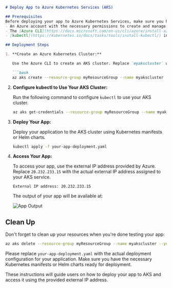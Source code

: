 ```markdown
# Deploy App to Azure Kubernetes Services (AKS)

## Prerequisites
Before deploying your app to Azure Kubernetes Services, make sure you have the following prerequisites in place:
- An Azure account with the necessary permissions to create and manage resources.
- The [Azure CLI](https://docs.microsoft.com/en-us/cli/azure/install-azure-cli) installed.
- [kubectl](https://kubernetes.io/docs/tasks/tools/install-kubectl/) installed.

## Deployment Steps

1. **Create an Azure Kubernetes Cluster:**

   Use the Azure CLI to create an AKS cluster. Replace `myakscluster` with your desired cluster name and `myResourceGroup` with your desired resource group name.

   ```bash
   az aks create --resource-group myResourceGroup --name myakscluster --node-count 3 --enable-addons monitoring --generate-ssh-keys
   ```

2. **Configure kubectl to Use Your AKS Cluster:**

   Run the following command to configure `kubectl` to use your AKS cluster.

   ```bash
   az aks get-credentials --resource-group myResourceGroup --name myakscluster
   ```

3. **Deploy Your App:**

   Deploy your application to the AKS cluster using Kubernetes manifests or Helm charts.

   ```bash
   kubectl apply -f your-app-deployment.yaml
   ```

4. **Access Your App:**

   To access your app, use the external IP address provided by Azure. Replace `20.232.233.15` with the actual external IP address assigned to your AKS service.

   ```plaintext
   External IP address: 20.232.233.15
   ```

   The output of your app will be available at:

   ![App Output](http://20.232.233.15/)

## Clean Up

Don't forget to clean up your resources when you're done testing your app:

```bash
az aks delete --resource-group myResourceGroup --name myakscluster --yes --no-wait
```

Please replace `your-app-deployment.yaml` with the actual deployment configuration for your application. Make sure you have the necessary Kubernetes manifests or Helm charts ready for deployment.

These instructions will guide users on how to deploy your app to AKS and access it using the provided external IP address.
